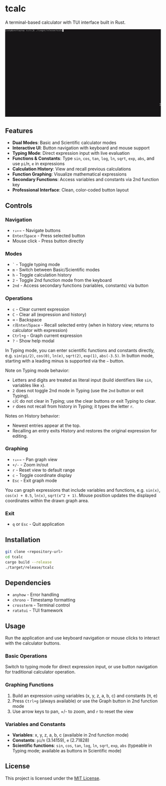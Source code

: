 # tcalc

A terminal-based calculator with TUI interface built in Rust.

![Demo](tcalc.gif)

## Features

- **Dual Modes**: Basic and Scientific calculator modes
- **Interactive UI**: Button navigation with keyboard and mouse support
- **Typing Mode**: Direct expression input with live evaluation
- **Functions & Constants**: Type `sin`, `cos`, `tan`, `log`, `ln`, `sqrt`, `exp`, `abs`, and use `pi`/`π`, `e` in expressions
- **Calculation History**: View and recall previous calculations
- **Function Graphing**: Visualize mathematical expressions
- **Secondary Functions**: Access variables and constants via 2nd function key
- **Professional Interface**: Clean, color-coded button layout

## Controls

### Navigation
- `↑↓←→` - Navigate buttons
- `Enter`/`Space` - Press selected button
- Mouse click - Press button directly

### Modes
- `` ` `` - Toggle typing mode
- `m` - Switch between Basic/Scientific modes
- `h` - Toggle calculation history
- `2` - Toggle 2nd function mode from the keyboard
- `2nd` - Access secondary functions (variables, constants) via button

### Operations
- `c` - Clear current expression
- `C` - Clear all (expression and history)
- `⌫` - Backspace
- `r`/`Enter`/`Space` - Recall selected entry (when in history view; returns to calculator with expression)
- `Ctrl+g` - Graph current expression
- `?` - Show help modal
  
In Typing mode, you can enter scientific functions and constants directly, e.g. `sin(pi/2)`, `cos(0)`, `ln(e)`, `sqrt(2)`, `exp(1)`, `abs(-3.5)`. In button mode, starting with a leading minus is supported via the `−` button.

Note on Typing mode behavior:
- Letters and digits are treated as literal input (build identifiers like `sin`, variables like `x`).
- `2` does not toggle 2nd mode in Typing (use the `2nd` button or exit Typing).
- `c`/`C` do not clear in Typing; use the clear buttons or exit Typing to clear.
- `r` does not recall from history in Typing; it types the letter `r`.

Notes on History behavior:
- Newest entries appear at the top.
- Recalling an entry exits History and restores the original expression for editing.

### Graphing
- `↑↓←→` - Pan graph view
- `+/-` - Zoom in/out
- `r` - Reset view to default range
- `c` - Toggle coordinate display
- `Esc` - Exit graph mode

You can graph expressions that include variables and functions, e.g. `sin(x)`, `cos(x) + 0.5`, `ln(x)`, `sqrt(x^2 + 1)`. Mouse position updates the displayed coordinates within the drawn graph area.

### Exit
- `q` or `Esc` - Quit application

## Installation

```bash
git clone <repository-url>
cd tcalc
cargo build --release
./target/release/tcalc
```

## Dependencies

- `anyhow` - Error handling
- `chrono` - Timestamp formatting
- `crossterm` - Terminal control
- `ratatui` - TUI framework

## Usage

Run the application and use keyboard navigation or mouse clicks to interact with the calculator buttons. 

### Basic Operations
Switch to typing mode for direct expression input, or use button navigation for traditional calculator operation.

### Graphing Functions
1. Build an expression using variables (x, y, z, a, b, c) and constants (π, e)
2. Press `Ctrl+g` (always available) or use the Graph button in 2nd function mode
3. Use arrow keys to pan, +/- to zoom, and `r` to reset the view

### Variables and Constants
- **Variables**: x, y, z, a, b, c (available in 2nd function mode)
- **Constants**: `pi`/`π` (3.14159), `e` (2.71828)
- **Scientific functions**: `sin`, `cos`, `tan`, `log`, `ln`, `sqrt`, `exp`, `abs` (typeable in Typing mode; available as buttons in Scientific mode)

## License

This project is licensed under the [MIT License](LICENSE).
